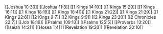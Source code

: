 [[Joshua 10:30]]
[[Joshua 11:8]]
[[1 Kings 14:10]]
[[1 Kings 15:29]]
[[1 Kings 16:11]]
[[1 Kings 18:19]]
[[1 Kings 18:40]]
[[1 Kings 21:22]]
[[1 Kings 21:29]]
[[1 Kings 22:6]]
[[2 Kings 9:7]]
[[2 Kings 9:9]]
[[2 Kings 23:20]]
[[2 Chronicles 22:7]]
[[Job 18:19]]
[[Psalms 109:13]]
[[Psalms 125:5]]
[[Proverbs 13:20]]
[[Isaiah 14:21]]
[[Hosea 1:4]]
[[Revelation 19:20]]
[[Revelation 20:10]]
